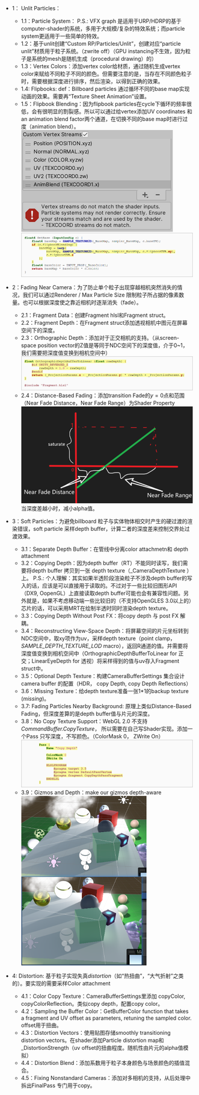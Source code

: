 - 1： Unlit Particles：
  - 1.1：Particle System：
         P.S.: VFX graph 是适用于URP/HDRP的基于computer-shader的系统，多用于大规模/复杂的特效系统；而particle system更适用于一些简单的特效。
  - 1.2：基于unlit创建“Custom RP/Particles/Unlit”，创建对应“particle unlit”材质用于粒子系统。（zwrite off）（GPU instancing不生效，因为粒子是系统的mesh是随机生成（procedural drawing）的）
  - 1.3：Vertex Colors：添加vertex color给材质，通过随机生成vertex color来赋给不同粒子不同的颜色。但需要注意的是，当存在不同颜色粒子时，需要根据深度进行排序，然后渲染，以得到正确的效果。
  - 1.4: Flipbooks: def：Billboard particles 通过循环不同的base map实现动画的效果。需要再“Texture Sheet Animation”设置。
  - 1.5：Flipbook Blending：因为flipbook particles在cycle下循环的频率很低，会有很明显的割裂感。所以可以通过给vertex添加UV coordinates 和 an animation blend factor两个通道，在切换不同的base map时进行过度（animation blend）。![20240626153114](https://raw.githubusercontent.com/hwubh/hwubh_Pictures/main/20240626153114.png)![20240626154620](https://raw.githubusercontent.com/hwubh/hwubh_Pictures/main/20240626154620.png)

- 2：Fading Near Camera：为了防止单个粒子出现穿越相机突然消失的情况，我们可以通过Renderer / Max Particle Size 限制粒子所占据的像素数量。也可以根据深度使之靠近相机时逐渐消失（fade）。
  - 2.1：Fragment Data：创建Fragment hlsl和Fragment struct。
  - 2.2：Fragment Depth：在Fragment struct添加透视相机中图元在屏幕空间下的深度。
  - 2.3：Orthographic Depth：添加对于正交相机的支持。（从screen-space position vector的Z值是等同于NDC空间下的深度值，介于0~1，我们需要把深度值变换到相机空间中）![20240626231302](https://raw.githubusercontent.com/hwubh/hwubh_Pictures/main/20240626231302.png)
  - 2.4：Distance-Based Fading：添加transition Fade的$y = 0$点和范围（Near Fade Distance，Near Fade Range）为Shader Property![20240626234316](https://raw.githubusercontent.com/hwubh/hwubh_Pictures/main/20240626234316.png) 当深度差越小时，减小alpha值。

- 3：Soft Particles：为避免billboard 粒子与实体物体相交时产生的硬过渡的渲染错误，soft particle 采样depth buffer，计算二者的深度差来控制交界处过渡效果。
  - 3.1：Separate Depth Buffer：在管线中分离color attachmetn和 depth attachment
  - 3.2：Copying Depth：因为depth buffer（RT）不能同时读写，我们需要将depth buffer 拷贝到一张 depth texture（_CameraDepthTexture ）上。 P.S.: 个人理解：其实如果半透阶段渲染粒子不涉及depth buffer的写入的话，应该是可以直接用于读取的。不过对于一些比较旧图形API（DX9, OopenGL）上直接读取depth buffer可能也会有兼容性问题。另外就是，如果不考虑移动端一些比较旧的（不支持OpenGLES 3.0以上的）芯片的话，可以采用MRT在绘制半透时同时渲染depth texture。
  - 3.3：Copying Depth Without Post FX：将copy depth 与 post FX 解耦。
  - 3.4：Reconstructing View-Space Depth：将屏幕空间的片元坐标转到NDC空间中，取xy项作为uv，采样depth texture（point clamp，*SAMPLE_DEPTH_TEXTURE_LOD* macro），返回R通道的值。并需要将深度值变换到相机空间中（OrthographicDepthBufferToLinear for 正交；LinearEyeDepth for 透视）将采样得到的值与uv存入Fragment struct中。
  - 3.5：Optional Depth Texture：构建CameraBufferSettings 集合设计 camera buffer 的配置（HDR， copy Depth, copy Depth Reflections）
  - 3.6：Missing Texture：给depth texture准备一张1*1的backup texture \(*missing*\)。
  - 3.7: Fading Particles Nearby Background: 原理上类似Distance-Based Fading，但深度差算的是depth buffer值与片元的深度。
  - 3.8：No Copy Texture Support：WebGL 2.0 不支持 *CommandBuffer.CopyTexture*， 所以需要在自己写Shader实现。添加一个Pass 只写深度，不写颜色。（ColorMask 0， ZWrite On）![20240627015204](https://raw.githubusercontent.com/hwubh/hwubh_Pictures/main/20240627015204.png)
  - 3.9：Gizmos and Depth：make our gizmos depth-aware ![20240627023636](https://raw.githubusercontent.com/hwubh/hwubh_Pictures/main/20240627023636.png) 

- 4: Distortion: 基于粒子实现失真*distortion*（如“热扭曲”，“大气折射”之类的）。要实现的需要采样Color attachment
  - 4.1：Color Copy Texture：CameraBufferSettings里添加 copyColor, copyColorReflection。类似copy depth，配置copy color。
  - 4.2：Sampling the Buffer Color：GetBufferColor function that takes a fragment and UV offset as parameters, retuning the sampled color. offset用于扭曲。
  - 4.3：Distortion Vectors：使用贴图存储smoothly transitioning distortion vectors。在shader添加Particle distortion map和_DistortionStrength（uv offset的扭曲程度。随机性由片元的alpha值模拟）
  - 4.4：Distortion Blend：添加系数用于粒子本身颜色与场景颜色的插值混合。
  - 4.5：Fixing Nonstandard Cameras：添加对多相机的支持，从后处理中拆出FinalPass 专门用于copy。